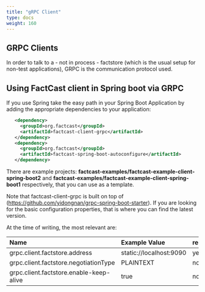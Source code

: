 ```yaml
---
title: "gRPC Client"
type: docs
weight: 160
---
```


## GRPC Clients

In order to talk to a - not in process - factstore (which is the usual setup for non-test applications), GRPC is the communication protocol used.

## Using FactCast client in Spring boot via GRPC

If you use Spring take the easy path in your Spring Boot Application by adding the appropriate dependencies to your application:

```xml
   <dependency>
     <groupId>org.factcast</groupId>
     <artifactId>factcast-client-grpc</artifactId>
   </dependency>
   <dependency>
     <groupId>org.factcast</groupId>
     <artifactId>factcast-spring-boot-autoconfigure</artifactId>
   </dependency>
```

There are example projects: **factcast-examples/factcast-example-client-spring-boot2** and **factcast-examples/factcast-example-client-spring-boot1** respectively, that you can use as a template.

Note that factcast-client-grpc is built on top of (https://github.com/yidongnan/grpc-spring-boot-starter). If you are looking for the basic configuration properties, that is where you can find the latest version.

At the time of writing, the most relevant are:

| Name                                    | Example Value           | required |
| :-------------------------------------- | :---------------------- | :------- |
| grpc.client.factstore.address           | static://localhost:9090 | yes      |
| grpc.client.factstore.negotiationType   | PLAINTEXT               | no       |
| grpc.client.factstore.enable-keep-alive | true                    | no       |
